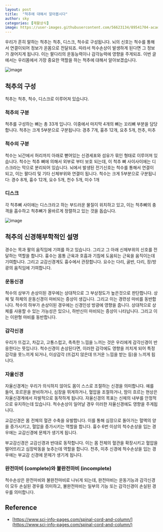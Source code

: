 ```yaml
---
layout: post
title:  "척추에 대해서 알아봅시다"
author: sky
categories: [재활상식]
image: https://user-images.githubusercontent.com/56623134/89541704-acad5e80-d839-11ea-8d31-1f9da943bc76.png
---
```


우리가 흔히 말하는 척추는 척추, 디스크, 척수로 구성됩니다. 뇌의 신호는 척수를 통해서 연결이되어 정보가 온몸으로 전달되죠.
따라서 척수손상이 발생하게 된다면 그 정보가 끊어지게 됩니다. 이는 팔다리의 운동능력이나 감각능력에 영향을 주게되죠.
이번 글에서는 우리몸에서 가장 중요한 역할을 하는 척추에 대해서 알아보겠습니다.

![image](https://user-images.githubusercontent.com/56623134/89544784-7d98ec00-d83d-11ea-88cf-e74d946efcc4.png)

## 척추의 구성

척추는 척추, 척수, 디스크로 이루어져 있습니다.

### 척추의 구분

척추를 구성하는 뼈는 총 33개 입니다. 이중에서 마지막 4개의 뼈는 꼬리뼈 부분을 담당합니다.
척추는 크게 5부분으로 구분됩니다: 경추 7개, 흉추 12개, 요추 5개, 천추, 미추

### 척수의 구분

척수는 뇌간에서 허리까지 아래로 뻗어있는 신경세포와 섬유가 묶인 형태로 이루어져 있습니다.
척수는 척추 뼈에 의해서 외부로 부터 보호 되는데, 이 척추 뼈 사이사이에는 디스크라는 막으로 분리되어 있습니다.
뇌에서 발생된 전기신호는 척수를 통해서 연결이 되고, 이는 팔다리 및 기타 신체부위와 연결이 됩니다.
척수는 크게 5부분으로 구분됩니다: 경수 8개, 흉수 12개, 요수 5개, 천수 5개, 미수 1개

### 디스크

각 척추뼈 사이에는 디스크라고 하는 부드러운 물질이 위치하고 있고, 이는 척추뼈의 충격을 흡수하고 척추뼈가 올바르게 정렬하고 있는 것을 돕습니다.

![image](https://user-images.githubusercontent.com/56623134/89543460-f0a16300-d83b-11ea-84f3-342f8c3f338d.png)

## 척추의 신경해부학적인 설명

경수는 목과 팔의 움직임에 기여를 하고 있습니다. 그리고 그 아래 신체부위의 신호를 전달하는 역할을 합니다.
흉수는 몸통 근육과 호흡과 기침에 도움되는 근육을 움직이는데 기여합니다. 그리고 교감신경계도 흉수에서 관장합니다.
요수는 다리, 골반, 다리, 장/방광의 움직임에 기여합니다.

### 운동신경

척수의 상부가 손상이된 경우에는 상대적으로 그 부상정도가 높은것으로 판단합니다. 상체 및 하체의 운동신경이 마비되는 증상이 생깁니다. 그리고 이는 경련성 마비를 동반합니다.
척수의 하부가 손상이된 경우에는 신경인성 방광에 영향을 줍니다. 상대적으로 상체를 사용할 수 있는 가능성은 있으나, 하반신이 마비되는 증상이 나타납니다. 그리고 이는 이완형 마비를 동반합니다.

### 감각신경

우리가 뜨겁고, 차갑고, 고통스럽고, 촉촉한 느낌을 느끼는 것은 우리에게 감각신경이 반응한다는 뜻입니다.
척수신경이 손상된다면, 이러한 감각에도 영향을 끼치게 되어 특정 감각을 못느끼게 되거나, 이상감각 (뜨겁지 않은데 뜨거운 느낌을 받는 등)을 느끼게 됩니다.

### 자율신경

자율신경계는 우리가 의식하지 않아도 몸이 스스로 조절하는 신경을 의미합니다.
예를 들어, 호르몬을 분비하거나, 심장을 뛰게하거나, 혈압을 조절하거나, 땀이 흐르는 현상은 자율신경계에서 자발적으로 동작하게 됩니다.
자율신경의 목표는 신체의 내부를 안정적으로 유지하는데 있습니다.
척수손상이 일어날 경우 이러한 자율신경에도 영향을 주게됩니다.

교감신경은 몸 전체의 혈관 수축을 유발합니다.
이를 통해 심장으로 돌아가는 혈액의 양을 증가시키고, 혈압을 증가시키는 역할을 합니다.
흉수 6번 이상의 척수손상을 입는 경우에는 교감신경에 문제가 생기게 됩니다.

부교감신경은 교감신경과 반대로 동작합니다.
이는 몸 전체의 혈관을 확장시키고 혈압을 떨어뜨리고 심장박동을 늦추는데 역할을 합니다.
천추, 미추 신경에 척수손상을 입는 경우에는 부교감 신경에 문제가 생기게 됩니다.

### 완전마비 (complete)와 불완전마비 (incomplete)

척수손상은 완전마비와 불완전마비로 나뉘게 되는데,
완전마비는 운동기능과 감각신경이 모두 손실된 경우를 의미하고,
불완전마비는 일부의 기능 또는 감각신경이 손실된 경우를 의미합니다.

## Reference
- [https://www.sci-info-pages.com/spinal-cord-and-column/](https://www.sci-info-pages.com/spinal-cord-and-column/)
